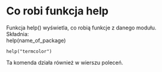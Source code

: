 # Co robi funkcja help  
Funkcja help() wyświetla, co robią funkcje z danego modułu.  
Składnia:  
help(name_of_package)  
  
```
help("termcolor")
```
  
Ta komenda działa również w wierszu poleceń.
